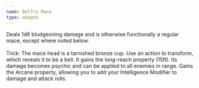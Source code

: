```yaml
---
name: Belfry Mace
type: weapon
---
```

Deals 1d6 bludgeoning damage and is otherwise functionally a regular mace, except where noted below. <br><br> Trick: The mace head is a tarnished bronze cup. Use an action to transform, which reveals it to be a bell. It gains the long-reach property (15ft). Its damage becomes psychic and can be applied to all enemies in range. Gains the Arcane property, allowing you to add your Intelligence Modifier to damage and attack rolls. 